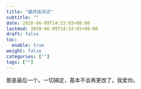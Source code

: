 ```yaml
---
title: "最终版测试"
subtitle: ""
date: 2020-06-09T14:53:03+08:00
lastmod: 2020-06-09T14:53:03+08:00
draft: false
toc:
  enable: true
weight: false
categories: [""]
tags: [""]
---
```


 那是最后一个。一切搞定，基本不会再更改了。我爱你。